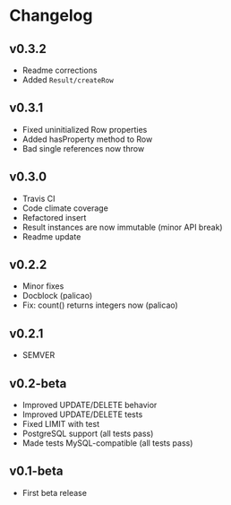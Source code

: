 # Changelog

## v0.3.2

- Readme corrections
- Added `Result/createRow`

## v0.3.1

- Fixed uninitialized Row properties
- Added hasProperty method to Row
- Bad single references now throw

## v0.3.0

- Travis CI
- Code climate coverage
- Refactored insert
- Result instances are now immutable (minor API break)
- Readme update

## v0.2.2

- Minor fixes
- Docblock (palicao)
- Fix: count() returns integers now (palicao)

## v0.2.1

- SEMVER

## v0.2-beta

- Improved UPDATE/DELETE behavior
- Improved UPDATE/DELETE tests
- Fixed LIMIT with test
- PostgreSQL support (all tests pass)
- Made tests MySQL-compatible (all tests pass)

## v0.1-beta

- First beta release
